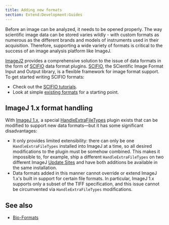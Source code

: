 ```yaml
---
title: Adding new formats
section: Extend:Development:Guides
---
```


Before an image can be analyzed, it needs to be opened properly. The way scientific image data can be stored varies wildly - with custom formats as numerous as the different brands and models of instruments used in their acquisition. Therefore, supporting a wide variety of formats is critical to the success of an image analysis platform like ImageJ.

[ImageJ2](/software/imagej2) provides a comprehensive solution to the issue of data formats in the form of [SCIFIO](/libs/scifio) data format plugins. [SCIFIO](/libs/scifio), the SCientific Image Format Input and Output library, is a flexible framework for image format support. To get started writing SCIFIO formats:

-   Check out the [SCIFIO tutorials](https://github.com/scifio/scifio-tutorials/tree/master/core/src/main/java/io/scif/tutorials/core).
-   Look at simple [existing formats](https://github.com/scifio/scifio/blob/scifio-0.24.0/src/main/java/io/scif/formats/BMPFormat.java) for a starting point.

## ImageJ 1.x format handling

With [ImageJ 1.x](/software/imagej-1.x), a special [HandleExtraFileTypes](https://imagej.nih.gov/ij/plugins/file-handler.html) plugin exists that can be modified to support new data formats—but it has some significant disadvantages:

-   It only provides limited extensibility: there can only be one `HandleExtraFileTypes` installed into ImageJ at a time, so all desired modifications to the plugin must be somehow combined. This makes it impossible to, for example, ship a different `HandleExtraFileTypes` on two different ImageJ [Update Sites](/update-sites) and have both additions be available in the same installation.
-   Data formats added in this manner cannot override or extend ImageJ 1.x's built in support for certain file formats. In particular, ImageJ 1.x supports only a subset of the TIFF specification, and this issue cannot be circumvented via `HandleExtraFileTypes` modifications.

## See also

-   [Bio-Formats](/formats/bio-formats)


